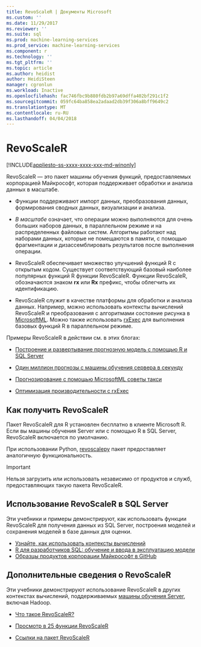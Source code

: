 ```yaml
---
title: RevoScaleR | Документы Microsoft
ms.custom: ''
ms.date: 11/29/2017
ms.reviewer: ''
ms.suite: sql
ms.prod: machine-learning-services
ms.prod_service: machine-learning-services
ms.component: r
ms.technology: ''
ms.tgt_pltfrm: ''
ms.topic: article
ms.author: heidist
author: HeidiSteen
manager: cgronlun
ms.workload: Inactive
ms.openlocfilehash: fac746fbc9b880fdb2b97a69dffa402bf291c1f2
ms.sourcegitcommit: 059fc64ba858ea2adaad2db39f306a8bff9649c2
ms.translationtype: MT
ms.contentlocale: ru-RU
ms.lasthandoff: 04/04/2018
---
```

# <a name="revoscaler"></a>RevoScaleR
[!INCLUDE[appliesto-ss-xxxx-xxxx-xxx-md-winonly](../../includes/appliesto-ss-xxxx-xxxx-xxx-md-winonly.md)]

RevoScaleR — это пакет машины обучения функций, предоставляемых корпорацией Майкрософт, которая поддерживает обработки и анализа данных в масштабе.

+ Функции поддерживают импорт данных, преобразования данных, формирования сводных данных, визуализации и анализа.

+ _В масштабе_ означает, что операции можно выполняются для очень больших наборов данных, в параллельном режиме и на распределенных файловых систем. Алгоритмы работают над наборами данных, которые не помещаются в памяти, с помощью фрагментации и дизассемблировать результатов после выполнения операции.

+ RevoScaleR обеспечивает множество улучшений функций R с открытым кодом. Существует соответствующий базовый наиболее популярных функций R функции RevoScaleR. Функции RevoScaleR, обозначаются знаком **rx** или **Rx** префикс, чтобы облегчить их идентификацию.

+ RevoScaleR служит в качестве платформы для обработки и анализа данных. Например, можно использовать контексты вычислений RevoScaleR и преобразования с алгоритмами состояние рисунка в [MicrosoftML](https://docs.microsoft.com/machine-learning-server/r/concept-what-is-the-microsoftml-package). Можно также использовать [rxExec](https://docs.microsoft.com/machine-learning-server/r-reference/revoscaler/rxexec) для выполнения базовых функций R в параллельном режиме.

Примеры RevoScaleR в действии см. в этих блогах: 

+ [Построение и развертывание прогнозную модель с помощью R и SQL Server](https://microsoft.github.io/sql-ml-tutorials/R/rentalprediction/)

+ [Один миллион прогнозы с машины обучения сервера в секунду](https://blogs.msdn.microsoft.com/mlserver/2017/10/15/1-million-predictionssec-with-machine-learning-server-web-service/)

+ [Прогнозирование с помощью MicrosoftML советы такси](https://blogs.msdn.microsoft.com/microsoftrservertigerteam/2017/01/17/predicting-nyc-taxi-tips-using-microsoftml/)

+ [Оптимизация производительности с rxExec](https://blogs.msdn.microsoft.com/microsoftrservertigerteam/2016/11/14/performance-optimization-when-using-rxexec-to-parallelize-algorithms/)

## <a name="how-to-get-revoscaler"></a>Как получить RevoScaleR

Пакет RevoScaleR для R установлен бесплатно в клиенте Microsoft R. Если вы машины обучения Server или с помощью R в SQL Server, RevoScaleR включается по умолчанию.

При использовании Python, [revoscalepy](../python/what-is-revoscalepy.md) пакет предоставляет аналогичную функциональность.

> [!IMPORTANT]
> Нельзя загрузить или использовать независимо от продуктов и служб, предоставляющих такую пакета RevoScaleR.

## <a name="use-revoscaler-in-sql-server"></a>Использование RevoScaleR в SQL Server

Эти учебники и примеры демонстрируют, как использовать функции RevoScaleR для получения данных из SQL Server, построения моделей и сохранения моделей в базе данных для оценки.

+ [Узнайте, как использовать контексты вычислений](../tutorials/deepdive-data-science-deep-dive-using-the-revoscaler-packages.md)
+ [R для разработчиков SQL: обучение и ввода в эксплуатацию модели](../tutorials/sqldev-in-database-r-for-sql-developers.md)
+ [Образцы продуктов корпорации Майкрософт в GitHub](https://github.com/Microsoft/SQL-Server-R-Services-Samples)

## <a name="learn-more-about-revoscaler"></a>Дополнительные сведения о RevoScaleR

Эти учебники демонстрируют использование RevoScaleR в других контекстах вычислений, поддерживаемых [машины обучения Server](https://docs.microsoft.com/machine-learning-server/what-is-machine-learning-server), включая Hadoop.

+ [Что такое RevoScaleR?](https://docs.microsoft.com/machine-learning-server/r/concept-what-is-revoscaler)

+ [Просмотр в 25 функции RevoScaleR](https://docs.microsoft.com/machine-learning-server/r/tutorial-r-to-revoscaler)

+ [Ссылки на пакет RevoScaleR](https://docs.microsoft.com/machine-learning-server/r-reference/revoscaler/revoscaler)

